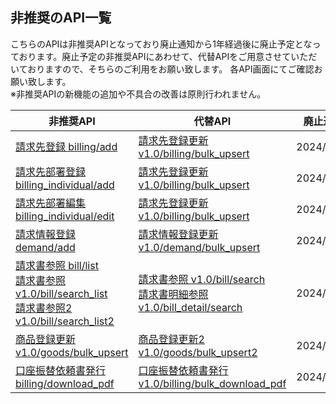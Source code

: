 ## 非推奨のAPI一覧

こちらのAPIは非推奨APIとなっており廃止通知から1年経過後に廃止予定となっております。廃止予定の非推奨APIにあわせて、代替APIをご用意させていただいておりますので、そちらのご利用をお願い致します。
各API画面にてご確認お願い致します。
<br>※非推奨APIの新機能の追加や不具合の改善は原則行われません。

| 非推奨API                              | 代替API     | 廃止通知日     | 廃止予定時期     |
| --------------------------------- | ------------- | ------------- | ------------- |
|[請求先登録 billing/add](billing/add.md)| [請求先登録更新 v1.0/billing/bulk_upsert](../public/billing/bulk_upsert.html)|2024/2/8(木) | 2025/2/13(木) |
|[請求先部署登録 billing_individual/add](billing_individual/add.md)|[請求先登録更新 v1.0/billing/bulk_upsert](../public/billing/bulk_upsert.html)|2024/2/8(木) | 2025/2/13(木) |
|[請求先部署編集 billing_individual/edit](billing_individual/edit.md)|[請求先登録更新 v1.0/billing/bulk_upsert](../public/billing/bulk_upsert.html)|2024/2/8(木) | 2025/2/13(木) |
|[請求情報登録 demand/add](demand/add.md)|[請求情報登録更新 v1.0/demand/bulk_upsert](../public/demand/bulk_upsert.html)|2024/2/8(木) | 2025/2/13(木) |
|[請求書参照 bill/list](bill/list.md)<br>[請求書参照 v1.0/bill/search_list](bill/search_list.md)<br>[請求書参照2 v1.0/bill/search_list2](bill/search_list2.md)|[請求書参照 v1.0/bill/search](../public/bill/search.html)<br>[請求書明細参照 v1.0/bill_detail/search](../public/bill_detail/search.html)|2024/2/8(木) | 2025/2/13(木) |
|[商品登録更新 v1.0/goods/bulk_upsert](goods/bulk_upsert.md)|[商品登録更新2 v1.0/goods/bulk_upsert2](../public/goods/bulk_upsert2.html)| 2024/2/8(木) | 2025/2/13(木) |
|[口座振替依頼書発行 billing/download_pdf](billing/download_pdf.md)|[口座振替依頼書発行 v1.0/billing/bulk_download_pdf](../public/billing/bulk_download_pdf.html)| 2024/2/8(木) | 2025/2/13(木) |



